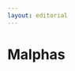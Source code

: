 ```yaml
---
layout: editorial
---
```


# Malphas

<figure><img src="../../../../../../../../../../.gitbook/assets/Screenshot 2023-12-22 at 10.40.59 AM.png" alt=""><figcaption></figcaption></figure>
